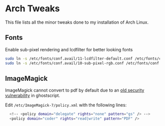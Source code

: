 Arch Tweaks
===========
This file lists all the minor tweaks done to my installation of Arch Linux.

Fonts
-----
Enable sub-pixel rendering and lcdfilter for better looking fonts
```bash
sudo ln -s /etc/fonts/conf.avail/11-lcdfilter-default.conf /etc/fonts/conf.d
sudo ln -s /etc/fonts/conf.avail/10-sub-pixel-rgb.conf /etc/fonts/conf.d
```

ImageMagick
-----------
ImageMagick cannot convert to pdf by default due to an [old security vulnerability](https://www.kb.cert.org/vuls/id/332928/) in ghostscript.

Edit `/etc/ImageMagick-7/policy.xml` with the following lines:
```bash
  <!-- <policy domain="delegate" rights="none" pattern="gs" /> -->
  <policy domain="coder" rights="read|write" pattern="PDF" />
```

